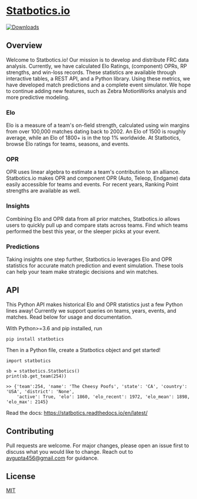 # [Statbotics.io](https://statbotics.io)

[![Downloads](https://pepy.tech/badge/statbotics)](https://pepy.tech/project/statbotics)

## Overview

Welcome to Statbotics.io! Our mission is to develop and distribute FRC data analysis. Currently, we have calculated Elo Ratings, (component) OPRs, RP strengths, and win-loss records. These statistics are available through interactive tables, a REST API, and a Python library. Using these metrics, we have developed match predictions and a complete event simulator. We hope to continue adding new features, such as Zebra MotionWorks analysis and more predictive modeling.

### Elo

Elo is a measure of a team's on-field strength, calculated using win margins from over 100,000 matches dating back to 2002. An Elo of 1500 is roughly average, while an Elo of 1800+ is in the top 1% worldwide. At Statbotics, browse Elo ratings for teams, seasons, and events.

### OPR

OPR uses linear algebra to estimate a team's contribution to an alliance. Statbotics.io makes OPR and component OPR (Auto, Teleop, Endgame) data easily accessible for teams and events. For recent years, Ranking Point strengths are available as well.

### Insights

Combining Elo and OPR data from all prior matches, Statbotics.io allows users to quickly pull up and compare stats across teams. Find which teams performed the best this year, or the sleeper picks at your event.

### Predictions

Taking insights one step further, Statbotics.io leverages Elo and OPR statistics for accurate match prediction and event simulation. These tools can help your team make strategic decisions and win matches.

## API

This Python API makes historical Elo and OPR statistics just a few Python lines away! Currently we support queries on teams, years, events, and matches. Read below for usage and documentation.

With Python>=3.6 and pip installed, run

```
pip install statbotics
```

Then in a Python file, create a Statbotics object and get started!

```
import statbotics

sb = statbotics.Statbotics()
print(sb.get_team(254))

>> {'team':254, 'name': 'The Cheesy Poofs', 'state': 'CA', 'country': 'USA', 'district': 'None',
    'active': True, 'elo': 1860, 'elo_recent': 1972, 'elo_mean': 1898, 'elo_max': 2145}
```

Read the docs: https://statbotics.readthedocs.io/en/latest/

## Contributing

Pull requests are welcome. For major changes, please open an issue first to discuss what you would like to change. Reach out to avgupta456@gmail.com for guidance.

## License

[MIT](https://choosealicense.com/licenses/mit/)

